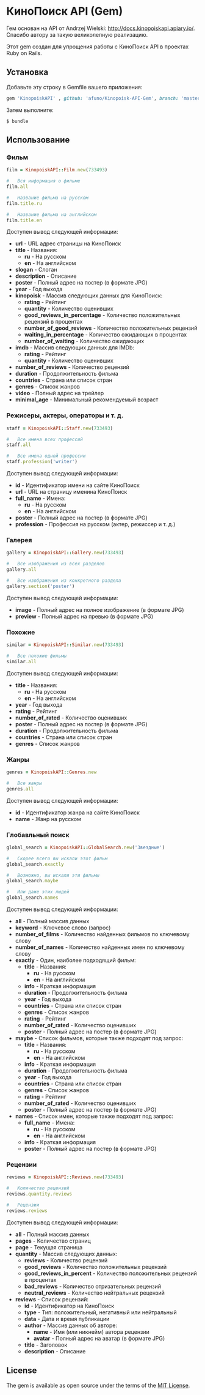 # КиноПоиск API (Gem)

Гем основан на API от Andrzej Wielski: http://docs.kinopoiskapi.apiary.io/. Спасибо автору за такую великолепную реализацию.

Этот gem создан для упрощения работы с КиноПоиск API в проектах Ruby on Rails.

## Установка

Добавьте эту строку в Gemfile вашего приложения:

```ruby
gem 'KinopoiskAPI' , github: 'afuno/Kinopoisk-API-Gem', branch: 'master'
```

Затем выполните:

    $ bundle


## Использование

### Фильм

```ruby
film = KinopoiskAPI::Film.new(733493)
```
```ruby
#   Вся информация о фильме
film.all
```
```ruby
#   Название фильма на русском
film.title.ru
```
```ruby
#   Название фильма на английском
film.title.en
```

Доступен вывод следующей информации:

* **url** - URL адрес страницы на КиноПоиск
* **title** - Названия:
    * **ru** - На русском
    * **en** - На английском
* **slogan** - Слоган
* **description** - Описание
* **poster** - Полный адрес на постер (в формате JPG)
* **year** - Год выхода
* **kinopoisk** - Массив следующих данных для КиноПоиск:
    * **rating** - Рейтинг
    * **quantity** - Количество оценивших
    * **good_reviews_in_percentage** - Количество положительных рецензий в процентах
    * **number_of_good_reviews** - Количество положительных рецензий
    * **waiting_in_percentage** - Количество ожидающих в процентах
    * **number_of_waiting** - Количество ожидающих
* **imdb** - Массив следующих данных для IMDb:
    * **rating** - Рейтинг
    * **quantity** - Количество оценивших
* **number_of_reviews** - Количество рецензий
* **duration** - Продолжительность фильма
* **countries** - Страна или список стран
* **genres** - Список жанров
* **video** - Полный адрес на трейлер
* **minimal_age** - Минимальный рекомендуемый возраст

### Режисеры, актеры, операторы и т. д.

```ruby
staff = KinopoiskAPI::Staff.new(733493)
```
```ruby
#   Все имена всех профессий
staff.all
```
```ruby
#   Все имена одной профессии
staff.profession('writer')
```

Доступен вывод следующей информации:

* **id** - Идентификатор имени на сайте КиноПоиск
* **url** - URL на страницу именина КиноПоиск
* **full_name** - Имена:
    * **ru** - На русском
    * **en** - На английском
* **poster** - Полный адрес на постер (в формате JPG)
* **profession** - Профессия на русском (актер, режиссер и т. д.)

### Галерея

```ruby
gallery = KinopoiskAPI::Gallery.new(733493)
```
```ruby
#   Все изображения из всех разделов
gallery.all
```
```ruby
#   Все изображения из конкретного раздела
gallery.section('poster')
```

Доступен вывод следующей информации:

* **image** - Полный адрес на полное изображение (в формате JPG)
* **preview** - Полный адрес на превью (в формате JPG)

### Похожие

```ruby
similar = KinopoiskAPI::Similar.new(733493)
```
```ruby
#   Все похожие фильмы
similar.all
```

Доступен вывод следующей информации:

* **title** - Названия:
    * **ru** - На русском
    * **en** - На английском
* **year** - Год выхода
* **rating** - Рейтинг
* **number_of_rated** - Количество оценивших
* **poster** - Полный адрес на постер (в формате JPG)
* **duration** - Продолжительность фильма
* **countries** - Страна или список стран
* **genres** - Список жанров

### Жанры

```ruby
genres = KinopoiskAPI::Genres.new
```
```ruby
#   Все жанры
genres.all
```

Доступен вывод следующей информации:

* **id** - Идентификатор жанра на сайте КиноПоиск
* **name** - Жанр на русском

### Глобавльный поиск

```ruby
global_search = KinopoiskAPI::GlobalSearch.new('Звездные')
```
```ruby
#   Скорее всего вы искали этот фильм
global_search.exactly
```
```ruby
#   Возможно, вы искали эти фильмы
global_search.maybe
```
```ruby
#   Или даже этих людей
global_search.names
```

Доступен вывод следующей информации:

* **all** - Полный массив данных
* **keyword** - Ключевое слово (запрос)
* **number_of_films** - Количество найденных фильмов по ключевому слову
* **number_of_names** - Количество найденных имен по ключевому слову
* **exactly** - Один, наиболее подходящий фильм:
    * **title** - Названия:
        * **ru** - На русском
        * **en** - На английском
    * **info** - Краткая информация
    * **duration** - Продолжительность фильма
    * **year** - Год выхода
    * **countries** - Страна или список стран
    * **genres** - Список жанров
    * **rating** - Рейтинг
    * **number_of_rated** - Количество оценивших
    * **poster** - Полный адрес на постер (в формате JPG)
* **maybe** - Список фильмов, которые также подходят под запрос:
    * **title** - Названия:
        * **ru** - На русском
        * **en** - На английском
    * **info** - Краткая информация
    * **duration** - Продолжительность фильма
    * **year** - Год выхода
    * **countries** - Страна или список стран
    * **genres** - Список жанров
    * **rating** - Рейтинг
    * **number_of_rated** - Количество оценивших
    * **poster** - Полный адрес на постер (в формате JPG)
* **names** - Список имен, которые также подходят под запрос:
    * **full_name** - Имена:
        * **ru** - На русском
        * **en** - На английском
    * **info** - Краткая информация
    * **poster** - Полный адрес на постер (в формате JPG)

### Рецензии

```ruby
reviews = KinopoiskAPI::Reviews.new(733493)
```
```ruby
#   Количество рецензий
reviews.quantity.reviews
```
```ruby
#   Рецензии
reviews.reviews
```

Доступен вывод следующей информации:

* **all** - Полный массив данных
* **pages** - Количество страниц
* **page** - Текущая страница
* **quantity** - Массив следующих данных:
    * **reviews** - Количество рецензий
    * **good_reviews** - Количество положительных рецензий
    * **good_reviews_in_percent** - Количество положительных рецензий в процентах
    * **bad_reviews** - Количество отризательных рецензий
    * **neutral_reviews** - Количество нейтральных рецензий
* **reviews** - Список рецензий:
    * **id** - Идентификатор на КиноПоиск
    * **type** - Тип: положительный, негативный или нейтральный
    * **data** - Дата и время публикации
    * **author** - Массив данных об авторе:
        * **name** - Имя (или никнейм) автора рецензии
        * **avatar** - Полный адрес на аватар (в формате JPG)
    * **title** - Заголовок
    * **description** - Описание

## License

The gem is available as open source under the terms of the [MIT License](http://opensource.org/licenses/MIT).

